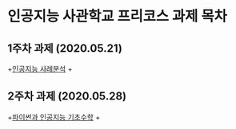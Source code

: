 # 인공지능 사관학교 프리코스 과제 목차

## 1주차 과제 (2020.05.21)
 +[인공지능 사례분석](https://github.com/kim-taehwa/test1/blob/master/1%EC%A3%BC%EC%B0%A8%EA%B3%BC%EC%A0%9C.ipynb)
 +
## 2주차 과제 (2020.05.28)
 +[파이썬과 인공지능 기초수학](https://github.com/kim-taehwa/test1/blob/master/2%EC%A3%BC%EC%B0%A8%EA%B3%BC%EC%A0%9C.ipynb)
 +
